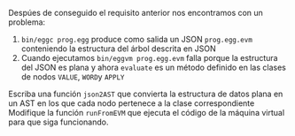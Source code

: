 
Despúes de conseguido el requisito anterior nos encontramos con un problema:

1. `bin/eggc prog.egg` produce como salida un JSON `prog.egg.evm` conteniendo la estructura del árbol descrita en JSON
2. Cuando ejecutamos `bin/eggvm prog.egg.evm` falla porque la estructura del JSON es plana y ahora `evaluate` es un método
definido en las clases de nodos `VALUE`, `WORD`y `APPLY`

Escriba una función `json2AST` que convierta la estructura de datos plana en un AST en los que cada nodo pertenece a la clase correspondiente 
Modifique la función `runFromEVM` que ejecuta el código de la máquina virtual para que siga funcionando. 



